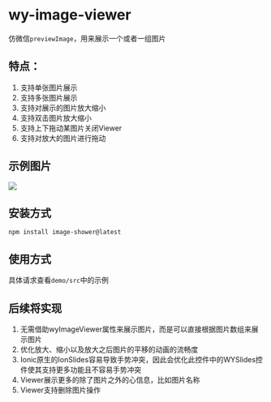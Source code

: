 # wy-image-viewer
仿微信`previewImage`，用来展示一个或者一组图片
## 特点：

1. 支持单张图片展示
2. 支持多张图片展示
3. 支持对展示的图片放大缩小
4. 支持双击图片放大缩小
5. 支持上下拖动某图片关闭Viewer
6. 支持对放大的图片进行拖动

## 示例图片
![](./md-src/demo.gif)

## 安装方式
`npm install image-shower@latest`

## 使用方式
具体请求查看`demo/src`中的示例

## 后续将实现
1. 无需借助wyImageViewer属性来展示图片，而是可以直接根据图片数组来展示图片
2. 优化放大、缩小以及放大之后图片的平移的动画的流畅度
3. Ionic原生的IonSlides容易导致手势冲突，因此会优化此控件中的WYSlides控件使其支持更多功能且不容易手势冲突
4. Viewer展示更多的除了图片之外的心信息，比如图片名称
5. Viewer支持删除图片操作